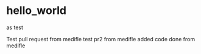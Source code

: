 # hello_world
as test

Test pull request from medifle
test pr2 from medifle
added code done from medifle
